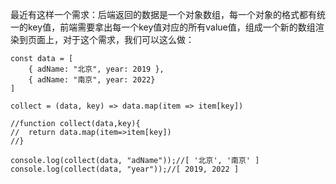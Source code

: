 
最近有这样一个需求：后端返回的数据是一个对象数组，每一个对象的格式都有统一的key值，前端需要拿出每一个key值对应的所有value值，组成一个新的数组渲染到页面上，对于这个需求，我们可以这么做：

```
const data = [
    { adName: "北京", year: 2019 },
    { adName: "南京", year: 2022}
]

collect = (data, key) => data.map(item => item[key])

//function collect(data,key){
//	return data.map(item=>item[key])
//}

console.log(collect(data, "adName"));//[ '北京', '南京' ]
console.log(collect(data, "year"));//[ 2019, 2022 ]
```